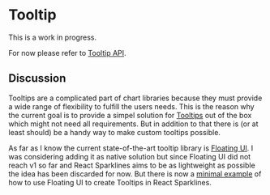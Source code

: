 # Tooltip

This is a work in progress.

For now please refer to [Tooltip API](/api/general-components/tooltip).

## Discussion

Tooltips are a complicated part of chart libraries because they must provide a wide range of flexibility to fulfill the
users needs.
This is the reason why the current goal is to provide a simpel solution for [Tooltips](/api/general-components/tooltip)
out of the box which might not need all requirements.
But in addition to that there is (or at least should) be a handy way to make custom tooltips possible.

As far as I know the current state-of-the-art tooltip library is [Floating UI](https://floating-ui.com/).
I was considering adding it as native solution but since Floating UI did not reach v1 so far and React
Sparklines aims to be as lightweight as possible the idea has been discarded for now. But there is now
a [minimal example](/recipes/floating-ui) of how to use Floating UI to create Tooltips in React Sparklines.
